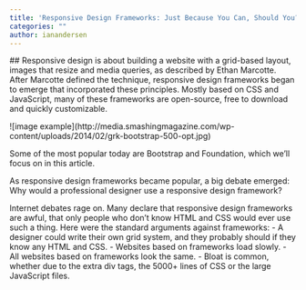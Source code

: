 ```yaml
---
title: 'Responsive Design Frameworks: Just Because You Can, Should You?'
categories: ""
author: ianandersen
---
```

<p>## Responsive design is about building a website with a grid-based layout, images that resize and media queries, as described by Ethan Marcotte. After Marcotte defined the technique, responsive design frameworks began to emerge that incorporated these principles. Mostly based on CSS and JavaScript, many of these frameworks are open-source, free to download and quickly customizable.</p><p>![image example](http://media.smashingmagazine.com/wp-content/uploads/2014/02/grk-bootstrap-500-opt.jpg)</p><p>Some of the most popular today are Bootstrap and Foundation, which we’ll focus on in this article.</p><p>As responsive design frameworks became popular, a big debate emerged: Why would a professional designer use a responsive design framework?</p><p>Internet debates rage on. Many declare that responsive design frameworks are awful, that only people who don’t know HTML and CSS would ever use such a thing. Here were the standard arguments against frameworks:
- A designer could write their own grid system, and they probably should if they know any HTML and CSS.
- Websites based on frameworks load slowly.
- All websites based on frameworks look the same.
- Bloat is common, whether due to the extra div tags, the 5000+ lines of CSS or the large JavaScript files.</p>